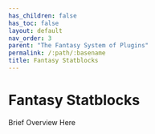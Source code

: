 ```yaml
---
has_children: false
has_toc: false
layout: default
nav_order: 3
parent: "The Fantasy System of Plugins"
permalink: /:path/:basename
title: Fantasy Statblocks
---
```


# Fantasy Statblocks

Brief Overview Here